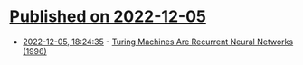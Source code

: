 # [Published on 2022-12-05](index.md)

* [2022-12-05, 18:24:35](https://news.ycombinator.com/item?id=33869533) - [Turing Machines Are Recurrent Neural Networks (1996)](http://users.ics.aalto.fi/tho/stes/step96/hyotyniemi1/)
